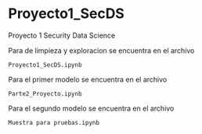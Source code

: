 # Proyecto1_SecDS
Proyecto 1 Security Data Science

Para de limpieza y exploracion se encuentra en el archivo

    Proyecto1_SecDS.ipynb

Para el primer modelo se encuentra en el archivo 

    Parte2_Proyecto.ipynb

Para el segundo modelo se encuentra en el archivo 

    Muestra para pruebas.ipynb
